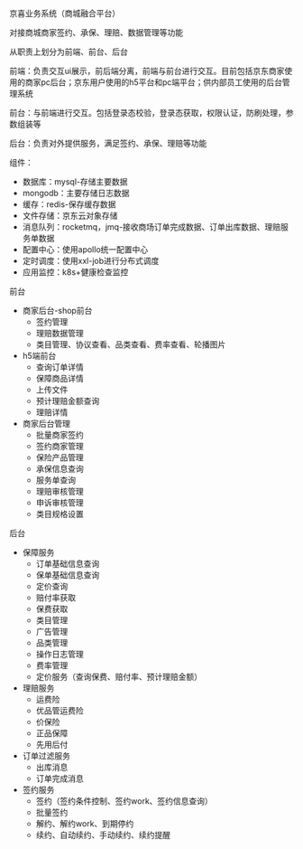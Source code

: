 京喜业务系统（商城融合平台）

对接商城商家签约、承保、理赔、数据管理等功能

从职责上划分为前端、前台、后台

前端：负责交互ui展示，前后端分离，前端与前台进行交互。目前包括京东商家使用的商家pc后台；京东用户使用的h5平台和pc端平台；供内部员工使用的后台管理系统

前台：与前端进行交互。包括登录态校验，登录态获取，权限认证，防刷处理，参数组装等

后台：负责对外提供服务，满足签约、承保、理赔等功能



组件：

- 数据库：mysql-存储主要数据
- mongodb：主要存储日志数据
- 缓存：redis-保存缓存数据
- 文件存储：京东云对象存储
- 消息队列：rocketmq，jmq-接收商场订单完成数据、订单出库数据、理赔服务单数据
- 配置中心：使用apollo统一配置中心
- 定时调度：使用xxl-job进行分布式调度
- 应用监控：k8s+健康检查监控

 

前台

- 商家后台-shop前台
  - 签约管理
  - 理赔数据管理
  - 类目管理、协议查看、品类查看、费率查看、轮播图片
- h5端前台
  - 查询订单详情
  - 保障商品详情
  - 上传文件
  - 预计理赔金额查询
  - 理赔详情
- 商家后台管理
  - 批量商家签约
  - 签约商家管理
  - 保险产品管理
  - 承保信息查询
  - 服务单查询
  - 理赔审核管理
  - 申诉审核管理
  - 类目规格设置

后台

- 保障服务
  - 订单基础信息查询
  - 保单基础信息查询
  - 定价查询
  - 赔付率获取
  - 保费获取
  - 类目管理
  - 广告管理
  - 品类管理
  - 操作日志管理
  - 费率管理
  - 定价服务（查询保费、赔付率、预计理赔金额）
- 理赔服务
  - 运费险
  - 优品管运费险
  - 价保险
  - 正品保障
  - 先用后付
- 订单过滤服务
  - 出库消息
  - 订单完成消息
- 签约服务
  - 签约（签约条件控制、签约work、签约信息查询）
  - 批量签约
  - 解约、解约work、到期停约
  - 续约、自动续约、手动续约、续约提醒




